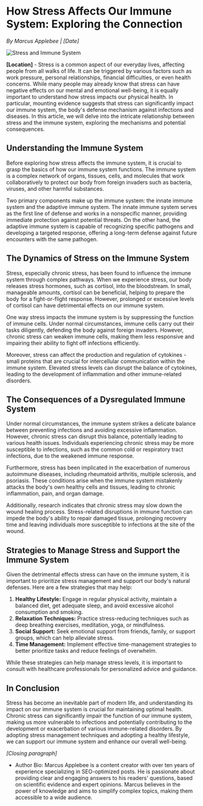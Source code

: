 # **How Stress Affects Our Immune System: Exploring the Connection**

*By Marcus Applebee | [Date]*

![Stress and Immune System](image-link)

**[Location]** - Stress is a common aspect of our everyday lives, affecting people from all walks of life. It can be triggered by various factors such as work pressure, personal relationships, financial difficulties, or even health concerns. While many people may already know that stress can have negative effects on our mental and emotional well-being, it is equally important to understand how stress impacts our physical health. In particular, mounting evidence suggests that stress can significantly impact our immune system, the body's defense mechanism against infections and diseases. In this article, we will delve into the intricate relationship between stress and the immune system, exploring the mechanisms and potential consequences.

## **Understanding the Immune System**

Before exploring how stress affects the immune system, it is crucial to grasp the basics of how our immune system functions. The immune system is a complex network of organs, tissues, cells, and molecules that work collaboratively to protect our body from foreign invaders such as bacteria, viruses, and other harmful substances.

Two primary components make up the immune system: the innate immune system and the adaptive immune system. The innate immune system serves as the first line of defense and works in a nonspecific manner, providing immediate protection against potential threats. On the other hand, the adaptive immune system is capable of recognizing specific pathogens and developing a targeted response, offering a long-term defense against future encounters with the same pathogen.

## **The Dynamics of Stress on the Immune System**

Stress, especially chronic stress, has been found to influence the immune system through complex pathways. When we experience stress, our body releases stress hormones, such as cortisol, into the bloodstream. In small, manageable amounts, cortisol can be beneficial, helping to prepare the body for a fight-or-flight response. However, prolonged or excessive levels of cortisol can have detrimental effects on our immune system.

One way stress impacts the immune system is by suppressing the function of immune cells. Under normal circumstances, immune cells carry out their tasks diligently, defending the body against foreign invaders. However, chronic stress can weaken immune cells, making them less responsive and impairing their ability to fight off infections efficiently.

Moreover, stress can affect the production and regulation of cytokines - small proteins that are crucial for intercellular communication within the immune system. Elevated stress levels can disrupt the balance of cytokines, leading to the development of inflammation and other immune-related disorders.

## **The Consequences of a Dysregulated Immune System**

Under normal circumstances, the immune system strikes a delicate balance between preventing infections and avoiding excessive inflammation. However, chronic stress can disrupt this balance, potentially leading to various health issues. Individuals experiencing chronic stress may be more susceptible to infections, such as the common cold or respiratory tract infections, due to the weakened immune response.

Furthermore, stress has been implicated in the exacerbation of numerous autoimmune diseases, including rheumatoid arthritis, multiple sclerosis, and psoriasis. These conditions arise when the immune system mistakenly attacks the body's own healthy cells and tissues, leading to chronic inflammation, pain, and organ damage.

Additionally, research indicates that chronic stress may slow down the wound healing process. Stress-related disruptions in immune function can impede the body's ability to repair damaged tissue, prolonging recovery time and leaving individuals more susceptible to infections at the site of the wound.

## **Strategies to Manage Stress and Support the Immune System**

Given the detrimental effects stress can have on the immune system, it is important to prioritize stress management and support our body's natural defenses. Here are a few strategies that may help:

1. **Healthy Lifestyle:** Engage in regular physical activity, maintain a balanced diet, get adequate sleep, and avoid excessive alcohol consumption and smoking.
2. **Relaxation Techniques:** Practice stress-reducing techniques such as deep breathing exercises, meditation, yoga, or mindfulness.
3. **Social Support:** Seek emotional support from friends, family, or support groups, which can help alleviate stress.
4. **Time Management:** Implement effective time-management strategies to better prioritize tasks and reduce feelings of overwhelm.

While these strategies can help manage stress levels, it is important to consult with healthcare professionals for personalized advice and guidance.

## **In Conclusion**

Stress has become an inevitable part of modern life, and understanding its impact on our immune system is crucial for maintaining optimal health. Chronic stress can significantly impair the function of our immune system, making us more vulnerable to infections and potentially contributing to the development or exacerbation of various immune-related disorders. By adopting stress management techniques and adopting a healthy lifestyle, we can support our immune system and enhance our overall well-being.

*[Closing paragraph]*

- Author Bio: Marcus Applebee is a content creator with over ten years of experience specializing in SEO-optimized posts. He is passionate about providing clear and engaging answers to his readers' questions, based on scientific evidence and expert opinions. Marcus believes in the power of knowledge and aims to simplify complex topics, making them accessible to a wide audience.
